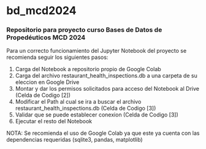 # bd_mcd2024

### Repositorio para proyecto curso Bases de Datos de Propedéuticos MCD 2024

Para un correcto funcionamiento del Jupyter Notebook del proyecto se recomienda seguir los siguientes pasos:

1. Carga del Notebook a repositorio propio de Google Colab
2. Carga del archivo restaurant_health_inspections.db a una carpeta de su eleccion en Google Drive
3. Montar y dar los permisos solicitados para acceso del Notebook al Drive (Celda de Codigo [2])
4. Modificar el Path al cual se ira a buscar el archivo restaurant_health_inspections.db (Celda de Codigo [3])
5. Validar que se puede establecer conexion (Celda de Codigo [3])
6. Ejecutar el resto del Notebook

NOTA: Se recomienda el uso de Google Colab ya que este ya cuenta con las dependencias requeridas (sqlite3, pandas, matplotlib)
